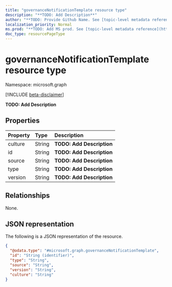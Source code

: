 ```yaml
---
title: "governanceNotificationTemplate resource type"
description: "**TODO: Add Description**"
author: "**TODO: Provide Github Name. See [topic-level metadata reference](https://msgo.azurewebsites.net/add/document/guidelines/metadata.html#topic-level-metadata)**"
localization_priority: Normal
ms.prod: "**TODO: Add MS prod. See [topic-level metadata reference](https://msgo.azurewebsites.net/add/document/guidelines/metadata.html#topic-level-metadata)**"
doc_type: resourcePageType
---
```


# governanceNotificationTemplate resource type

Namespace: microsoft.graph

[!INCLUDE [beta-disclaimer](../../includes/beta-disclaimer.md)]

**TODO: Add Description**

## Properties
|Property|Type|Description|
|:---|:---|:---|
|culture|String|**TODO: Add Description**|
|id|String|**TODO: Add Description**|
|source|String|**TODO: Add Description**|
|type|String|**TODO: Add Description**|
|version|String|**TODO: Add Description**|

## Relationships
None.

## JSON representation
The following is a JSON representation of the resource.
<!-- {
  "blockType": "resource",
  "@odata.type": "microsoft.graph.governanceNotificationTemplate"
}
-->
``` json
{
  "@odata.type": "#microsoft.graph.governanceNotificationTemplate",
  "id": "String (identifier)",
  "type": "String",
  "source": "String",
  "version": "String",
  "culture": "String"
}
```

